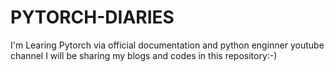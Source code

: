 # PYTORCH-DIARIES
I'm Learing Pytorch via official documentation and python enginner youtube channel
I will be sharing my blogs and codes in this repository:-)

